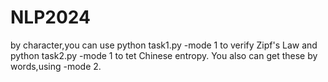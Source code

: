 # NLP2024
by character,you can use
python task1.py -mode 1
to verify Zipf's Law and
python task2.py -mode 1
to tet Chinese entropy.
You also can get these by words,using -mode 2.
